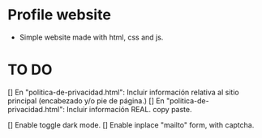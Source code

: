# Profile website
- Simple website made with html, css and js.

# TO DO
[] En "politica-de-privacidad.html": Incluir información relativa al sitio principal (encabezado y/o pie de página.)
[] En "politica-de-privacidad.html": Incluir información REAL. copy paste.

[] Enable toggle dark mode.
[] Enable inplace "mailto" form, with captcha.